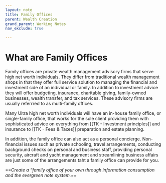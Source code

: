 ```yaml
---
layout: note
title: Family Offices
parent: Wealth Creation
grand_parent: Working Notes
nav_exclude: true

---
```


# What are Family Offices
Family offices are private wealth management advisory firms that serve high net worth individuals. They differ from traditional wealth management shops in that they offer full service solution to managing the financial and investment side of an individual or family. In addition to investment advice they will offer budgeting, insurance, charitable giving, family-owned businesses, wealth transfer, and tax services. These advisory firms are usually referrred to as multi-family offices.

Many Ultra high net worth individuals will have an in-house family office, or single-family office, that works for the sole client providing them with sophisticated advice on everything from [[TK - Investment principles]] and insurance to [[TK - Fees & Taxes]] preparation and estate planning.

In addition, the family office can also act as a personal concierge. Non-financial issues such as private schooling, travel arrangements, conducting background checks on personal and business staff, providing personal security, aircraft and yacht management and streamlining business affairs are just some of the arrangements taht a family office can provide for you.

==_Create a “family office of your own through information consumption and the evergreen note system._==
